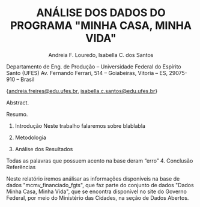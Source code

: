 <h1 align="center"> ANÁLISE DOS DADOS DO PROGRAMA "MINHA CASA, MINHA VIDA" </h1> 

<p align="center"> 
Andreia F. Louredo, Isabella C. dos Santos

Departamento de Eng. de Produção – Universidade Federal do Espírito Santo (UFES)
Av. Fernando Ferrari, 514 – Goiabeiras, Vitoria – ES, 29075-910 – Brasil


{andreia.freires@edu.ufes.br, isabella.c.santos@edu.ufes.br}

</p>


Abstract. 


Resumo. 


1.	Introdução
Neste trabalho falaremos sobre blablabla 


2.	Metodologia
3.	Análise dos Resultados 

Todas as palavras que possuem acento na base deram “erro”
4.	Conclusão
Referências 



Neste relatório iremos análisar as informações disponíveis na base de dados "mcmv_financiado_fgts", que faz parte do conjunto de dados "Dados Minha Casa, Minha Vida", que se encontra disponível no site do Governo Federal, por meio do Ministério das Cidades, na seção de Dados Abertos.





